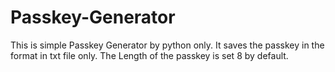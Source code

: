 # Passkey-Generator
This is simple Passkey Generator by python only.
It saves the passkey in the format in txt file only.
The Length of the passkey is set 8 by default.
